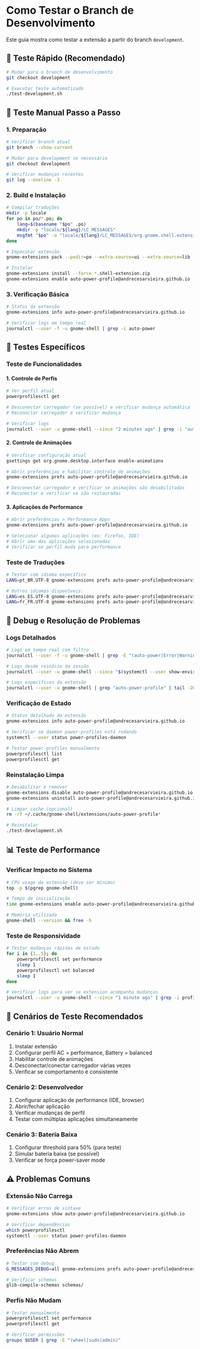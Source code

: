 # Como Testar o Branch de Desenvolvimento

Este guia mostra como testar a extensão a partir do branch `development`.

## 🚀 Teste Rápido (Recomendado)

```bash
# Mudar para o branch de desenvolvimento
git checkout development

# Executar teste automatizado
./test-development.sh
```

## 🔧 Teste Manual Passo a Passo

### 1. Preparação
```bash
# Verificar branch atual
git branch --show-current

# Mudar para development se necessário
git checkout development

# Verificar mudanças recentes
git log --oneline -3
```

### 2. Build e Instalação
```bash
# Compilar traduções
mkdir -p locale
for po in po/*.po; do
    lang=$(basename "$po" .po)
    mkdir -p "locale/${lang}/LC_MESSAGES"
    msgfmt "$po" -o "locale/${lang}/LC_MESSAGES/org.gnome.shell.extensions.auto-power-profile.mo"
done

# Empacotar extensão
gnome-extensions pack --podir=po --extra-source=ui --extra-source=lib --extra-source=locale --force

# Instalar
gnome-extensions install --force *.shell-extension.zip
gnome-extensions enable auto-power-profile@andrecesarvieira.github.io
```

### 3. Verificação Básica
```bash
# Status da extensão
gnome-extensions info auto-power-profile@andrecesarvieira.github.io

# Verificar logs em tempo real
journalctl --user -f -u gnome-shell | grep -i auto-power
```

## 🧪 Testes Específicos

### Teste de Funcionalidades

#### 1. Controle de Perfis
```bash
# Ver perfil atual
powerprofilesctl get

# Desconectar carregador (se possível) e verificar mudança automática
# Reconectar carregador e verificar mudança

# Verificar logs
journalctl --user -u gnome-shell --since "2 minutes ago" | grep -i "auto-power"
```

#### 2. Controle de Animações
```bash
# Verificar configuração atual
gsettings get org.gnome.desktop.interface enable-animations

# Abrir preferências e habilitar controle de animações
gnome-extensions prefs auto-power-profile@andrecesarvieira.github.io

# Desconectar carregador e verificar se animações são desabilitadas
# Reconectar e verificar se são restauradas
```

#### 3. Aplicações de Performance
```bash
# Abrir preferências > Performance Apps
gnome-extensions prefs auto-power-profile@andrecesarvieira.github.io

# Selecionar algumas aplicações (ex: Firefox, IDE)
# Abrir uma das aplicações selecionadas
# Verificar se perfil muda para performance
```

### Teste de Traduções
```bash
# Testar com idioma específico
LANG=pt_BR.UTF-8 gnome-extensions prefs auto-power-profile@andrecesarvieira.github.io

# Outros idiomas disponíveis:
LANG=es_ES.UTF-8 gnome-extensions prefs auto-power-profile@andrecesarvieira.github.io
LANG=fr_FR.UTF-8 gnome-extensions prefs auto-power-profile@andrecesarvieira.github.io
```

## 🐛 Debug e Resolução de Problemas

### Logs Detalhados
```bash
# Logs em tempo real com filtro
journalctl --user -f -u gnome-shell | grep -E "(auto-power|Error|Warning)"

# Logs desde reinício da sessão
journalctl --user -u gnome-shell --since "$(systemctl --user show-environment | grep XDG_SESSION_ID | cut -d= -f2)"

# Logs específicos da extensão
journalctl --user -u gnome-shell | grep "auto-power-profile" | tail -20
```

### Verificação de Estado
```bash
# Status detalhado da extensão
gnome-extensions info auto-power-profile@andrecesarvieira.github.io

# Verificar se daemon power-profiles está rodando
systemctl --user status power-profiles-daemon

# Testar power-profiles manualmente
powerprofilesctl list
powerprofilesctl get
```

### Reinstalação Limpa
```bash
# Desabilitar e remover
gnome-extensions disable auto-power-profile@andrecesarvieira.github.io
gnome-extensions uninstall auto-power-profile@andrecesarvieira.github.io

# Limpar cache (opcional)
rm -rf ~/.cache/gnome-shell/extensions/auto-power-profile*

# Reinstalar
./test-development.sh
```

## 📊 Teste de Performance

### Verificar Impacto no Sistema
```bash
# CPU usage da extensão (deve ser mínimo)
top -p $(pgrep gnome-shell)

# Tempo de inicialização
time gnome-extensions enable auto-power-profile@andrecesarvieira.github.io

# Memória utilizada
gnome-shell --version && free -h
```

### Teste de Responsividade
```bash
# Testar mudanças rápidas de estado
for i in {1..5}; do
    powerprofilesctl set performance
    sleep 1
    powerprofilesctl set balanced  
    sleep 1
done

# Verificar logs para ver se extension acompanha mudanças
journalctl --user -u gnome-shell --since "1 minute ago" | grep -i profile
```

## 🎯 Cenários de Teste Recomendados

### Cenário 1: Usuário Normal
1. Instalar extensão
2. Configurar perfil AC = performance, Battery = balanced  
3. Habilitar controle de animações
4. Desconectar/conectar carregador várias vezes
5. Verificar se comportamento é consistente

### Cenário 2: Desenvolvedor
1. Configurar aplicação de performance (IDE, browser)
2. Abrir/fechar aplicação
3. Verificar mudanças de perfil
4. Testar com múltiplas aplicações simultaneamente

### Cenário 3: Bateria Baixa
1. Configurar threshold para 50% (para teste)
2. Simular bateria baixa (se possível)
3. Verificar se força power-saver mode

## ⚠️ Problemas Comuns

### Extensão Não Carrega
```bash
# Verificar erros de sintaxe
gnome-extensions show auto-power-profile@andrecesarvieira.github.io

# Verificar dependências
which powerprofilesctl
systemctl --user status power-profiles-daemon
```

### Preferências Não Abrem
```bash
# Testar com debug
G_MESSAGES_DEBUG=all gnome-extensions prefs auto-power-profile@andrecesarvieira.github.io

# Verificar schemas
glib-compile-schemas schemas/
```

### Perfis Não Mudam
```bash
# Testar manualmente
powerprofilesctl set performance
powerprofilesctl get

# Verificar permissões
groups $USER | grep -E "(wheel|sudo|admin)"
```